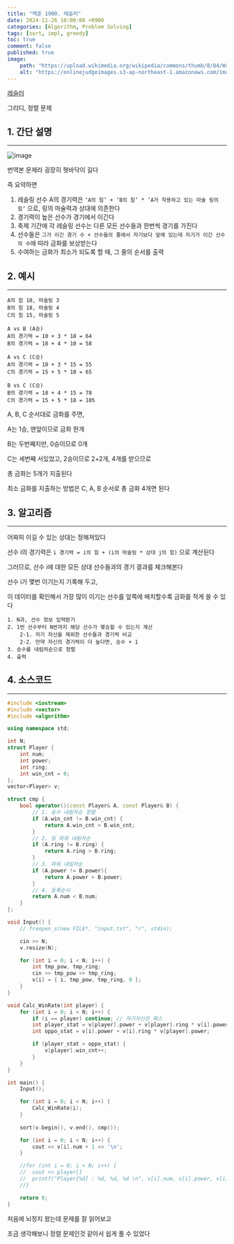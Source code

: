```yaml
---
title: "백준 1900. 레슬러"
date: 2024-11-26 10:00:08 +0900
categories: [Algorithm, Problem Solving]  
tags: [sort, impl, greedy]    
toc: true
comment: false
published: true
image:
    path: "https://upload.wikimedia.org/wikipedia/commons/thumb/8/84/Wrestling_at_the_2016_Summer_Olympics%2C_Gazyumov_vs_Andriitsev_6.jpg/1200px-Wrestling_at_the_2016_Summer_Olympics%2C_Gazyumov_vs_Andriitsev_6.jpg"
    alt: "https://onlinejudgeimages.s3-ap-northeast-1.amazonaws.com/images/boj-og.png"
---
```


[레슬러](https://www.acmicpc.net/problem/1900)

그리디, 정렬 문제

## 1. 간단 설명
---

![image](https://github.com/user-attachments/assets/afcbe667-d862-40ac-a2bb-28d332660876)

번역본 문제라 굉장히 혓바닥이 길다

즉 요약하면
1. 레슬링 선수 A의 경기력은 `‘A의 힘’ + ‘B의 힘’ * ‘A가 착용하고 있는 마술 링의 힘’` 으로, 링의 마술력과 상대에 의존한다
2. 경기력이 높은 선수가 경기에서 이긴다
3. 축제 기간에 각 레슬링 선수는 다른 모든 선수들과 한번씩 경기를 가진다
4. 선수들은 `그가 이긴 경기 수 + 선수들의 줄에서 자기보다 앞에 있는데 자기가 이긴 선수의 수`애 따라 금화를 보상받는다
5. 수여하는 금화가 최소가 되도록 할 때, 그 줄의 순서를 출력

## 2. 예시 
---

```
A의 힘 10, 마술링 3
B의 힘 18, 마술링 4
C의 힘 15, 마술링 5

A vs B (A승)
A의 경기력 = 10 + 3 * 18 = 64
B의 경기력 = 18 + 4 * 10 = 58

A vs C (C승)
A의 경기력 = 10 + 3 * 15 = 55
C의 경기력 = 15 + 5 * 10 = 65 

B vs C (C승)
B의 경기력 = 18 + 4 * 15 = 78
C의 경기력 = 15 + 5 * 18 = 105
```
A, B, C 순서대로 금화를 주면, 

A는 1승, 맨앞이므로 금화 한개

B는 두번째지만, 0승이므로 0개

C는 세번째 서있었고, 2승이므로 2+2개, 4개를 받으므로

총 금화는 5개가 지출된다

최소 금화를 지출하는 방법은 C, A, B 순서로 총 금화 4개면 된다

## 3. 알고리즘
---

어짜피 이길 수 있는 상대는 정해져있다

선수 i의 경기력은 `i 경기력 = i의 힘 + (i의 마술링 * 상대 j의 힘)` 으로 계산된다

그러므로, 선수 i에 대한 모든 상대 선수들과의 경기 결과를 체크해본다

선수 i가 몇번 이기는지 기록해 두고,

이 데이터를 확인해서 가장 많이 이기는 선수를 앞쪽에 배치할수록 금화를 적게 쓸 수 있다

```
1. N과, 선수 정보 입력받기
2. 1번 선수부터 N번까지 해당 선수가 몇승할 수 있는지 계산
	2-1. 자기 자신을 제외한 선수들과 경기력 비교
	2-2. 만약 자신의 경기력이 더 높다면, 승수 + 1
3. 승수를 내림차순으로 정렬
4. 출력
```

## 4. 소스코드
---

```cpp
#include <iostream>
#include <vector>
#include <algorithm>

using namespace std;

int N;
struct Player {
	int num;
	int power;
	int ring;
	int win_cnt = 0;
};
vector<Player> v;

struct cmp {
	bool operator()(const Player& A, const Player& B) {
		// 1. 승수 내림차순 정렬
		if (A.win_cnt != B.win_cnt) {
			return A.win_cnt > B.win_cnt;
		}
		// 2. 링 파워 내림차순
		if (A.ring != B.ring) {
			return A.ring > B.ring;
		}
		// 3. 파워 내림차순
		if (A.power != B.power){
			return A.power > B.power;
		}
		// 4. 등록순서
		return A.num < B.num;
	}
};

void Input() {
	// freopen_s(new FILE*, "input.txt", "r", stdin);

	cin >> N;
	v.resize(N);

	for (int i = 0; i < N; i++) {
		int tmp_pow, tmp_ring;
		cin >> tmp_pow >> tmp_ring;
		v[i] = { i, tmp_pow, tmp_ring, 0 };
	}
}

void Calc_WinRate(int player) {
	for (int i = 0; i < N; i++) {
		if (i == player) continue; // 자기자신은 패스
		int player_stat = v[player].power + v[player].ring * v[i].power;
		int oppo_stat = v[i].power + v[i].ring * v[player].power;

		if (player_stat > oppo_stat) {
			v[player].win_cnt++;
		}
	}
}

int main() {
	Input();

	for (int i = 0; i < N; i++) {
		Calc_WinRate(i);
	}
	
	sort(v.begin(), v.end(), cmp());

	for (int i = 0; i < N; i++) {
		cout << v[i].num + 1 << '\n';
	}

	//for (int i = 0; i < N; i++) {
	//	cout << player[]
	//	printf("Player[%d] : %d, %d, %d \n", v[i].num, v[i].power, v[i].ring, v[i].win_cnt);
	//}

	return 0;
}
```

처음에 뇌정지 왔는데 문제를 잘 읽어보고

조금 생각해보니 정렬 문제인것 같아서 쉽게 풀 수 있었다
